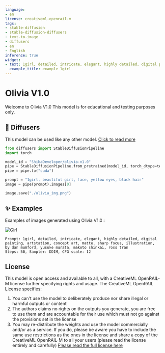 ```yaml
---
language:
- en
license: creativeml-openrail-m
tags:
- stable-diffusion
- stable-diffusion-diffusers
- text-to-image
- diffusers
- en
- English
inference: true
widget:
- text: 1girl, detailed, intricate, elegant, highly detailed, digital painting, artstation, concept art, matte, sharp focus, illustration, by dan mumford, yusuke murata, makoto shinkai, ross tran
  example_title: example 1girl
---
```


# Olivia V1.0 

Welcome to Olivia V1.0 This model is for educational and testing purposes only. 

## 🧨 Diffusers

This model can be used like any other model. [Click to read more](https://huggingface.co/docs/diffusers/api/pipelines/stable_diffusion)

```python
from diffusers import StableDiffusionPipeline
import torch

model_id = "ShibaDeveloper/olivia-v1.0"
pipe = StableDiffusionPipeline.from_pretrained(model_id, torch_dtype=torch.float16)
pipe = pipe.to("cuda")

prompt = "1girl, beautiful girl, face, yellow eyes, black hair"
image = pipe(prompt).images[0]

image.save("./olivia_img.png")
```
## ✨ Examples

Examples of images generated using Olivia V1.0 :

![Girl](https://huggingface.co/ShibaDeveloper/olivia-v1.0/resolve/main/girl.png)
```
Prompt: 1girl, detailed, intricate, elegant, highly detailed, digital painting, artstation, concept art, matte, sharp focus, illustration, by dan mumford, yusuke murata, makoto shinkai, ross tran
Steps: 50, Sampler: DDIM, CFG scale: 12
```

## License

This model is open access and available to all, with a CreativeML OpenRAIL-M license further specifying rights and usage.
The CreativeML OpenRAIL License specifies: 

1. You can't use the model to deliberately produce nor share illegal or harmful outputs or content 
2. The authors claims no rights on the outputs you generate, you are free to use them and are accountable for their use which must not go against the provisions set in the license
3. You may re-distribute the weights and use the model commercially and/or as a service. If you do, please be aware you have to include the same use restrictions as the ones in the license and share a copy of the CreativeML OpenRAIL-M to all your users (please read the license entirely and carefully)
[Please read the full license here](https://huggingface.co/spaces/CompVis/stable-diffusion-license)